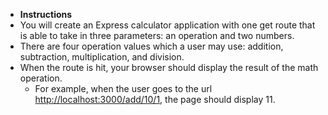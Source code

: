 * **Instructions**
 * You will create an Express calculator application with one get route that is able to take in three parameters: an operation and two numbers.
 * There are four operation values which a user may use: addition, subtraction, multiplication, and division.
 * When the route is hit, your browser should display the result of the math operation.
   * For example, when the user goes to the url <http://localhost:3000/add/10/1>, the page should display 11.